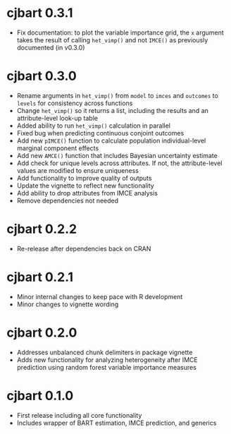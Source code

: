 # cjbart 0.3.1

* Fix documentation: to plot the variable importance grid, the `x` argument takes the result of calling `het_vimp()` and not `IMCE()` as previously documented (in v0.3.0)

# cjbart 0.3.0

* Rename arguments in `het_vimp()` from `model` to `imces` and `outcomes` to `levels` for consistency across functions
* Change `het_vimp()` so it returns a list, including the results and an attribute-level look-up table
* Added ability to run `het_vimp()` calculation in parallel
* Fixed bug when predicting continuous conjoint outcomes
* Add new `pIMCE()` function to calculate population individual-level marginal component effects
* Add new `AMCE()` function that includes Bayesian uncertainty estimate
* Add check for unique levels across attributes. If not, the attribute-level values are modified to ensure uniqueness
* Add functionality to improve quality of outputs
* Update the vignette to reflect new functionality
* Add ability to drop attributes from IMCE analysis
* Remove dependencies not needed

# cjbart 0.2.2

* Re-release after dependencies back on CRAN

# cjbart 0.2.1

* Minor internal changes to keep pace with R development
* Minor changes to vignette wording

# cjbart 0.2.0

* Addresses unbalanced chunk delimiters in package vignette
* Adds new functionality for analyzing heterogeneity after IMCE prediction using random forest variable importance measures

# cjbart 0.1.0

* First release including all core functionality
* Includes wrapper of BART estimation, IMCE prediction, and generics

